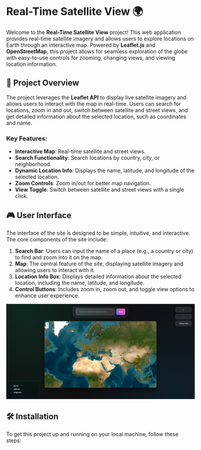 # Real-Time Satellite View 🌍

Welcome to the **Real-Time Satellite View** project! This web application provides real-time satellite imagery and allows users to explore locations on Earth through an interactive map. Powered by **Leaflet.js** and **OpenStreetMap**, this project allows for seamless exploration of the globe with easy-to-use controls for zooming, changing views, and viewing location information.

## 📖 Project Overview

The project leverages the **Leaflet API** to display live satellite imagery and allows users to interact with the map in real-time. Users can search for locations, zoom in and out, switch between satellite and street views, and get detailed information about the selected location, such as coordinates and name.

### Key Features:
- **Interactive Map**: Real-time satellite and street views.
- **Search Functionality**: Search locations by country, city, or neighborhood.
- **Dynamic Location Info**: Displays the name, latitude, and longitude of the selected location.
- **Zoom Controls**: Zoom in/out for better map navigation.
- **View Toggle**: Switch between satellite and street views with a single click.

## 🎮 User Interface

The interface of the site is designed to be simple, intuitive, and interactive. The core components of the site include:

1. **Search Bar**: Users can input the name of a place (e.g., a country or city) to find and zoom into it on the map.
2. **Map**: The central feature of the site, displaying satellite imagery and allowing users to interact with it.
3. **Location Info Box**: Displays detailed information about the selected location, including the name, latitude, and longitude.
4. **Control Buttons**: Includes zoom in, zoom out, and toggle view options to enhance user experience.

![Satellite View](assets/screenshot.png)  

## 🛠️ Installation

To get this project up and running on your local machine, follow these steps:
